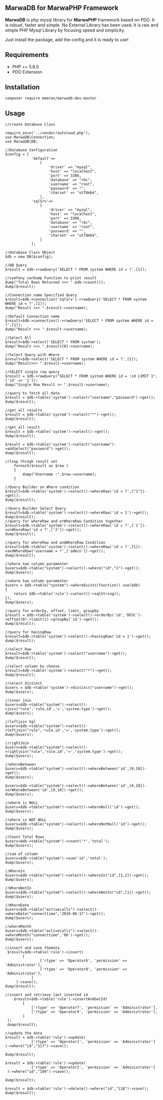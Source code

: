 ## MarwaDB for MarwaPHP Framework

**MarwaDB** is php mysql library for **MarwaPHP** framework based on PDO. It is robust, faster and simple. No External Library has been used. It is raw and simple PHP Mysql Library by focusing speed and simplicity.

Just install the package, add the config and it is ready to use!

## Requirements

* PHP >= 5.6.0
* PDO Extension

## Installation

    composer require memran/marwadb:dev-master

## Usage

    //create Database Class

    require_once('../vendor/autoload.php');
    use MarwaDB\Connection;
    use MarwaDB\DB;

    //Database Configuration
    $config = [
    			'default'=>
    				[
    					'driver' => "mysql",
    					'host' => "localhost",
    					'port' => 3306,
    					'database' => "rbc",
    					'username' => "root",
    					'password' => "",
    					'charset' => "utf8mb4",
    				],
    			'sqlSrv'=>
    				[
    					'driver' => "mysql",
    					'host' => "localhost",
    					'port' => 3306,
    					'database' => "rbc",
    					'username' => "root",
    					'password' => "",
    					'charset' => "utf8mb4",
    				]
    			];

    //database Class Object
    $db = new DB($config);

    //DB Query
    $result = $db->rawQuery('SELECT * FROM system WHERE id = ?',[1]);

    //symfony varDump Function to print result
    dump("Total Rows Returned >>> ".$db->count());
    dump($result);

    //Connection name Specified Query
    $result=$db->connection('sqlSrv')->rawQuery('SELECT * FROM system WHERE id = ?',[1]);
  	dump("Result >>> ".$result->username);

    //Default Connection name
    $result=$db->connection()->rawQuery('SELECT * FROM system WHERE id = ?',[1]);
   	dump("Result >>> ".$result->username);

    //Select All
    $result=$db->select('SELECT * FROM system');
    dump("Result >>> ".$result[0]->username);

    //Select Query with Where
    $result=$db->select('SELECT * FROM system WHERE id = ?',[1]);
    dump("Result>>> ".$result->username);

    //SELECT single row query
    $result = $db->rawQuery("SELECT * FROM system WHERE id = :id LIMIT 1", ['id' => '1']);
    dump("Single Row Result >> ".$result->username);

    //query to fetch all data
    $result = $db->table('system')->select("username","password")->get();
    dump($result);

    //get all results
    $result = $db->table('system')->select("*")->get();
    dump($result);

    //get all result
    $result = $db->table('system')->select()->get();
    dump($result);

    $result = $db->table('system')->select("username")->addSelect("password")->get();
    dump($result);

    //loop throgh result set
    	foreach($result as $row )
    	{
    		dump("Username :".$row->username);
    	}

    //Query Builder on Where condition
    $result=$db->table('system')->select()->whereRaw('id = ?',["1"])->get();
    dump($result);

    //Query Builder Select Query
    $result=$db->table('system')->select()->whereRaw('id = 1')->get();
    dump($result);
    //query for whereRaw and orWhereRaw Condition together
    $result=$db->table('system')->select()->whereRaw('id = ?',['1'])->orWhereRaw('id = ?',['2'])->get();
    dump($result);

    //query for whereRaw and andWhereRaw Condition
    $result=$db->table('system')->select()->whereRaw('id = ?',[1])->andWhereRaw('username = ?',['admin'])->get();
    dump($result);

    //where two column paramenter
    $users=$db->table("system")->select()->where("id","1")->get();
    dump($users);

    //where two column paramenter
    $users = $db->table("system")->whereExists(function() use($db)
    {
    	return $db->table('rule')->select()->sqlString();
    });
    dump($users);

    //query for orderby, offset, limit, groupby
    $result = $db->table('system')->select()->orderBy('id','DESC')->offset(0)->limit(1)->groupBy('id')->get();
    dump($result);

    //query for havingRaw
    $result=$db->table('system')->select()->havingRaw('id = 1')->get();
    dump($result);

    //select Raw
    $result=$db->table('system')->select("username")->get();
    dump($result);

    //select column by choose
    $result=$db->table('system')->select("*")->get();
    dump($result);

    //select distinct
    $users = $db->table('system')->distinct("username")->get();
    dump($users);

    //inner join
    $users=$db->table("system")->select()->join("rule",'rule.id','=','system.type')->get();
    dump($users);

    //leftjoin Sql
    $users=$db->table("system")->select()->leftjoin("rule",'rule.id','=','system.type')->get();
    dump($users);

    //rightJoin
    $users=$db->table("system")->select()->rightjoin("rule",'rule.id','=','system.type')->get();
    dump($users);

    //whereBetween
    $users=$db->table("system")->select()->whereBetween('id',[0,10])->get();
    dump($users);

    $users=$db->table("system")->select()->whereBetween('id',[0,10])->orWhereBetween('id',[0,10])->get();
    dump($users);

    //where is NULL
    $users=$db->table("system")->select()->whereNull('id')->get();
    dump($users);

    //where is NOT NULL
    $users=$db->table("system")->select()->whereNotNull('id')->get();
    dump($users);

    //Count Total Rows
    $users=$db->table("system")->count('*','total');
    dump($users);

    //sum of column
    $users=$db->table("system")->sum('id','total');
    dump($users);

    //Wherein
    $users=$db->table("system")->select()->whereIn("id",[1,2])->get();
    dump($users);

    //WhereNotIn
    $users=$db->table("system")->select()->whereNotIn("id",[1])->get();
    dump($users);

    //WhereDate
    $users=$db->table("activecalls")->select()->whereDate("connecttime",'2019-06-17')->get();
    dump($users);

    //whereMonth
    $users=$db->table("activecalls")->select()->whereMonth("connecttime",'06')->get();
    dump($users);

    //insert and save thedata
     $result=$db->table('rule')->insert(
     		[
    	 			['rtype' => 'Operator6', 'permission' => 'Administrator'],
    	 			['rtype' => 'Operator8', 'permission' => 'Administrator'],
    	 		]
    	 )->save();
    dump($result);

    //insert and retrieve last inserted id
        $result=$db->table('rule')->insertAndGetId(
     		[
     			['rtype' => 'Operator7', 'permission' => 'Administrator'],
     			['rtype' => 'Operator9', 'permission' => 'Administrator'],
     		]
     );
     dump($result);

    //update the data
    $result = $db->table('rule')->update(
    			['rtype' => 'Operator1', 'permission' => 'Administrator']
    )->where("id","117")->save();

    dump($result);

    $result = $db->table('rule')->update(
     			['rtype' => 'Operator2', 'permission' => 'Administrator']
     )->where("id","109")->save();

    dump($result);

    $result = $db->table('rule')->delete()->where("id","118")->save();
    dump($result);

